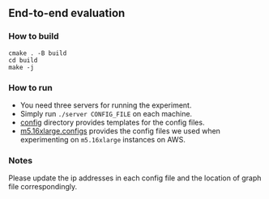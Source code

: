 ## End-to-end evaluation

### How to build
```
cmake . -B build
cd build
make -j
```

### How to run
+ You need three servers for running the experiment.
+ Simply run `./server CONFIG_FILE` on each machine.
+ [config](./configs/) directory provides templates for the config files.
+ [m5.16xlarge.configs](./m5.16xlarge.configs) provides the config files we used
  when experimenting on `m5.16xlarge` instances on AWS.

### Notes
Please update the ip addresses in each config file and the location of graph file correspondingly.